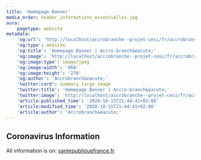 ```yaml
---
title: 'Homepage Banner'
media_order: header_informations_essentielles.jpg
aura:
    pagetype: website
metadata:
    'og:url': 'http://localhost/accrobranche--projet-cesi/fr/accrobranche/_banner'
    'og:type': website
    'og:title': 'Homepage Banner | Accro-branch&eacute;'
    'og:image': 'http://localhost/accrobranche--projet-cesi/fr/accrobranche/_banner/header_informations_essentielles.jpg'
    'og:image:type': image/jpeg
    'og:image:width': '960'
    'og:image:height': '270'
    'og:author': 'Accrobranch&eacute;'
    'twitter:card': summary_large_image
    'twitter:title': 'Homepage Banner | Accro-branch&eacute;'
    'twitter:image': 'http://localhost/accrobranche--projet-cesi/fr/accrobranche/_banner/header_informations_essentielles.jpg'
    'article:published_time': '2020-10-15T21:44:41+02:00'
    'article:modified_time': '2020-10-15T21:44:41+02:00'
    'article:author': 'Accrobranch&eacute;'
---
```


## Coronavirus Information
All information is on: [santepubliquefrance.fr](https://www.santepubliquefrance.fr/dossiers/coronavirus-covid-19?target=_blank)